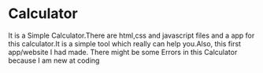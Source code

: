 # Calculator
It is a Simple Calculator.There are html,css and javascript files and a app for this calculator.It is a simple tool which really can help you.Also, this first app/website I had made. There might be some Errors in this Calculator because I am new at coding
